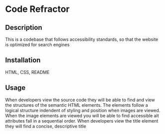 # Code Refractor 

## Description 
 This is a codebase that follows accessibility standards, so that the website is optimized for search engines

 ## Installation 
 HTML, CSS, README

 ## Usage 
When developers view the source code they will be able to find and view the structures of the semantic HTML elements. The elements follow a logical structure indendent of styling and position when images are viewed. When the image elements are viewed you will be able to find accessible alt attributes fall in a sequential order. When developers view the title element they will find a concise, descriptive title 



